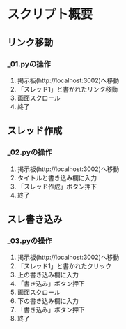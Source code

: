 # スクリプト概要



## リンク移動

### _01.pyの操作

1. 掲示板(http://localhost:3002)へ移動
2. 「スレッド1」と書かれたリンク移動
3. 画面スクロール
4. 終了



## スレッド作成

### _02.pyの操作

1. 掲示板(http://localhost:3002)へ移動
2. タイトルと書き込み欄に入力
3. 「スレッド作成」ボタン押下
4. 終了





## スレ書き込み

### _03.pyの操作

1. 掲示板(http://localhost:3002)へ移動
2. 「スレッド1」と書かれたクリック
3. 上の書き込み欄に入力
4. 「書き込み」ボタン押下
5. 画面スクロール
6. 下の書き込み欄に入力
7. 「書き込み」ボタン押下
8. 終了

